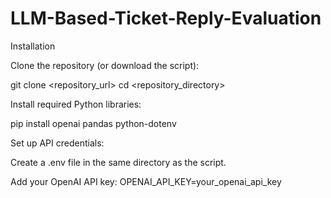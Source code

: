 # LLM-Based-Ticket-Reply-Evaluation

Installation

Clone the repository (or download the script):

git clone <repository_url>
cd <repository_directory>

Install required Python libraries:

pip install openai pandas python-dotenv

Set up API credentials:

Create a .env file in the same directory as the script.

Add your OpenAI API key:
OPENAI_API_KEY=your_openai_api_key